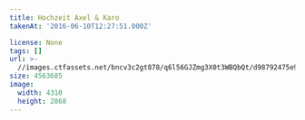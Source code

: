 ```yaml
---
title: Hochzeit Axel & Karo
takenAt: '2016-06-10T12:27:51.000Z'

license: None
tags: []
url: >-
  //images.ctfassets.net/bncv3c2gt878/q6l56GJZmg3X0t3WBQbQt/d98792475e930c230ca273b52d566554/hochzeit-axel--karo_27562382624_o
size: 4563685
image:
  width: 4310
  height: 2868
---
```

